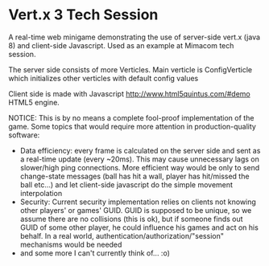 Vert.x 3 Tech Session
================

A real-time web minigame demonstrating the use of server-side vert.x (java 8) and client-side Javascript. Used as an example at Mimacom tech session.

The server side consists of more Verticles. Main verticle is ConfigVerticle which initializes other verticles with default config values

Client side is made with Javascript http://www.html5quintus.com/#demo HTML5 engine.

NOTICE: This is by no means a complete fool-proof implementation of the game. Some topics that would require more attention in production-quality software:
 - Data efficiency: every frame is calculated on the server side and sent as a real-time update (every ~20ms). This may cause unnecessary lags on slower/high ping connections.
   More efficient way would be only to send change-state messages (ball has hit a wall, player has hit/missed the ball etc...) and let client-side javascript do the simple movement interpolation
 - Security: Current security implementation relies on clients not knowing other players' or games' GUID. GUID is supposed to be unique, so we assume there are no collisions (this is ok), but
   if someone finds out GUID of some other player, he could influence his games and act on his behalf. In a real world, authentication/authorization/"session" mechanisms would be needed
 - and some more I can't currently think of... :o)
